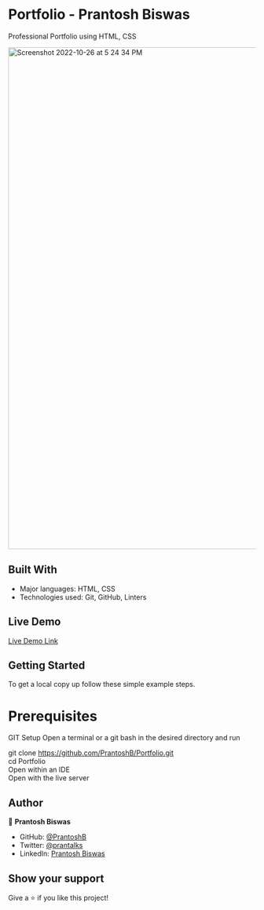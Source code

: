 # Portfolio - Prantosh Biswas
Professional Portfolio using HTML, CSS


<img width="1022" alt="Screenshot 2022-10-26 at 5 24 34 PM" src="https://user-images.githubusercontent.com/93311467/198123491-584c8937-f7e8-4fa8-a2fb-87a97512646b.png">



## Built With

- Major languages: 
    HTML, CSS
- Technologies used: 
    Git, GitHub, Linters
    
## Live Demo
[Live Demo Link](https://prantoshb.github.io/Portfolio/)
    
    
## Getting Started
To get a local copy up follow these simple example steps.

# Prerequisites
GIT
Setup
Open a terminal or a git bash in the desired directory and run 

git clone https://github.com/PrantoshB/Portfolio.git</br> 
cd Portfolio</br> 
Open within an IDE</br> 
Open with the live server</br> 


## Author

👤 **Prantosh Biswas**

- GitHub: [@PrantoshB](https://github.com/PrantoshB)
- Twitter: [@prantalks](https://twitter.com/prantalks)
- LinkedIn: [Prantosh Biswas](https://linkedin.com/in/prantosh)



## Show your support

Give a ⭐️ if you like this project!
